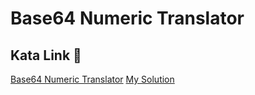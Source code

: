 # Base64 Numeric Translator

## Kata Link 🥋

[Base64 Numeric Translator](https://www.codewars.com/kata/5632e12703e2037fa7000061/train/javascript)
[My Solution](base64toBase10.js)